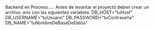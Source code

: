 Backend en Proceso.....
Antes de levantar el proyecto deben crear un archivo .env con las siguientes variables:
DB_HOST="tuHost" 
DB_USERNAME="tuUsuario"
DB_PASSWORD="tuContraseña"
DB_NAME="tuNombreDeBaseDeDatos"
